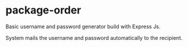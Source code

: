 # package-order

Basic username and password generator build with Express Js. 

System mails the username and password automatically to the recipient.
